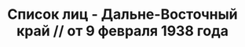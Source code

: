 ---
title: Список лиц - Дальне-Восточный край // от 9 февраля 1938 года
description: РГАСПИ, ф.17, т.6, оп.171, дело 414, лист 409
images:
- /disk/pictures/v06/17-171-414-409.jpg
- /disk/pictures/v06/17-171-414-410.jpg
- /disk/pictures/v06/17-171-414-411.jpg
- /disk/pictures/v06/17-171-414-412.jpg
- /disk/pictures/v06/17-171-414-413.jpg
- /disk/pictures/v06/17-171-414-414.jpg
---